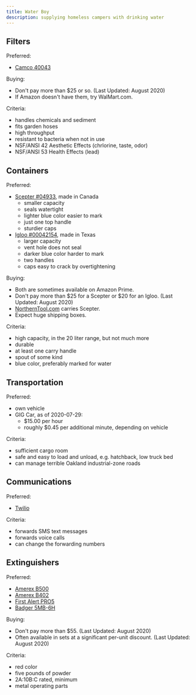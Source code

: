 ```yaml
---
title: Water Boy
description: supplying homeless campers with drinking water
---
```


<h2 id="filters">Filters</h2>

Preferred:
- [Camco 40043](http://www.camco.net/tastepure-water-filter-kdf-w-flexible-hose-protector-llc-40043)

Buying:
- Don't pay more than $25 or so. (Last Updated: August 2020)
- If Amazon doesn't have them, try WalMart.com.

Criteria:
- handles chemicals and sediment
- fits garden hoses
- high throughput
- resistant to bacteria when not in use
- NSF/ANSI 42 Aesthetic Effects (chrlorine, taste, odor)
- NSF/ANSI 53 Health Effects (lead)

<h2 id="containers">Containers</h2>

Preferred:
- [Scepter #04933](https://scepter.com/products/consumer-products/5-gallon-20-litre-water-can/), made in Canada
  - smaller capacity
  - seals watertight
  - lighter blue color easier to mark
  - just one top handle
  - sturdier caps
- [Igloo #00042154](https://www.igloocoolers.com/products/42154-6-gallon-water-container-ii-blue), made in Texas
  - larger capacity
  - vent hole does not seal
  - darker blue color harder to mark
  - two handles
  - caps easy to crack by overtightening

Buying:
- Both are sometimes available on Amazon Prime.
- Don't pay more than $25 for a Scepter or $20 for an Igloo. (Last Updated: August 2020)
- [NorthernTool.com](https://northerntool.com) carries Scepter.
- Expect huge shipping boxes.

Criteria:
- high capacity, in the 20 liter range, but not much more
- durable
- at least one carry handle
- spout of some kind
- blue color, preferably marked for water

<h2 id="transportation">Transportation</h2>

Preferred:
- own vehicle
- GIG Car, as of 2020-07-29:
  - $15.00 per hour
  - roughly $0.45 per additional minute, depending on vehicle

Criteria:
- sufficient cargo room
- safe and easy to load and unload, e.g. hatchback, low truck bed
- can manage terrible Oakland industrial-zone roads

<h2 id="communications">Communications</h2>

Preferred:
- [Twilio](https://twilio.com)

Criteria:
- forwards SMS text messages
- forwards voice calls
- can change the forwarding numbers

<h2 id="extinguishers">Extinguishers</h2>

Preferred:
- [Amerex B500](https://amerexfireextinguishers.com/products/amerex-5lb-abc-b500?variant=34999427281)
- [Amerex B402](https://amerexfireextinguishers.com/products/amerex-5lb-abc-b402?variant=34999427857)
- [First Alert PRO5](https://www.firstalert.com/product/rechargeable-heavy-duty-plus-fire-extinguisher-ul-rated-3-a40-bc-red/)
- [Badger 5MB-6H](http://www.badgerfire.com/Documents/SCREEN_ABC_STANDARD.pdf)

Buying:
- Don't pay more than $55. (Last Updated: August 2020)
- Often available in sets at a significant per-unit discount. (Last Updated: August 2020)

Criteria:
- red color
- five pounds of powder
- 2A:10B:C rated, minimum
- metal operating parts
